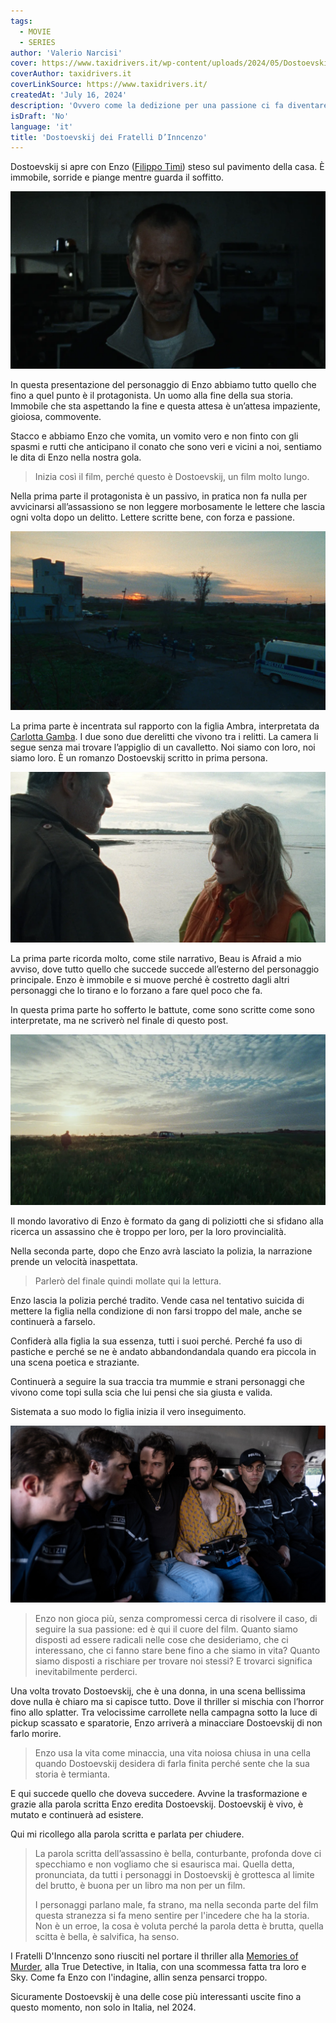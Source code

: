 ```yaml
---
tags:
  - MOVIE
  - SERIES
author: 'Valerio Narcisi'
cover: https://www.taxidrivers.it/wp-content/uploads/2024/05/Dostoevskij-poster-serie-Think-Movies.jpg
coverAuthor: taxidrivers.it
coverLinkSource: https://www.taxidrivers.it/
createdAt: 'July 16, 2024'
description: 'Ovvero come la dedizione per una passione ci fa diventare altro e forse proprio quello che desideriamo'
isDraft: 'No'
language: 'it'
title: 'Dostoevskij dei Fratelli D’Inncenzo'
---
```


Dostoevskij si apre con Enzo ([Filippo Timi](https://letterboxd.com/actor/filippo-timi/)) steso sul pavimento della casa. È immobile, sorride e piange mentre guarda il soffitto.

![Untitled](Dostoevskij_dei_Fratelli_DInncenzo_8514fc41b5f340d8b7057c0bb902e228/Untitled.png)

In questa presentazione del personaggio di Enzo abbiamo tutto quello che fino a quel punto è il protagonista. Un uomo alla fine della sua storia. Immobile che sta aspettando la fine e questa attesa è un’attesa impaziente, gioiosa, commovente.

Stacco e abbiamo Enzo che vomita, un vomito vero e non finto con gli spasmi e rutti che anticipano il conato che sono veri e vicini a noi, sentiamo le dita di Enzo nella nostra gola.

> Inizia così il film, perché questo è Dostoevskij, un film molto lungo.

Nella prima parte il protagonista è un passivo, in pratica non fa nulla per avvicinarsi all’assassiono se non leggere morbosamente le lettere che lascia ogni volta dopo un delitto. Lettere scritte bene, con forza e passione.

![Untitled](Dostoevskij_dei_Fratelli_DInncenzo_8514fc41b5f340d8b7057c0bb902e228/Untitled%201.png)

La prima parte è incentrata sul rapporto con la figlia Ambra, interpretata da [Carlotta Gamba](https://letterboxd.com/actor/carlotta-gamba/). I due sono due derelitti che vivono tra i relitti. La camera li segue senza mai trovare l’appiglio di un cavalletto. Noi siamo con loro, noi siamo loro. È un romanzo Dostoevskij scritto in prima persona.

![Untitled](Dostoevskij_dei_Fratelli_DInncenzo_8514fc41b5f340d8b7057c0bb902e228/Untitled%202.png)

La prima parte ricorda molto, come stile narrativo, Beau is Afraid a mio avviso, dove tutto quello che succede succede all’esterno del personaggio principale. Enzo è immobile e si muove perché è costretto dagli altri personaggi che lo tirano e lo forzano a fare quel poco che fa.

In questa prima parte ho sofferto le battute, come sono scritte come sono interpretate, ma ne scriverò nel finale di questo post.

![Untitled](Dostoevskij_dei_Fratelli_DInncenzo_8514fc41b5f340d8b7057c0bb902e228/Untitled%203.png)

Il mondo lavorativo di Enzo è formato da gang di poliziotti che si sfidano alla ricerca un assassino che è troppo per loro, per la loro provincialità.

Nella seconda parte, dopo che Enzo avrà lasciato la polizia, la narrazione prende un velocità inaspettata.

> Parlerò del finale quindi mollate qui la lettura.

Enzo lascia la polizia perché tradito. Vende casa nel tentativo suicida di mettere la figlia nella condizione di non farsi troppo del male, anche se continuerà a farselo.

Confiderà alla figlia la sua essenza, tutti i suoi perché. Perché fa uso di pastiche e perché se ne è andato abbandondandala quando era piccola in una scena poetica e straziante.

Continuerà a seguire la sua traccia tra mummie e strani personaggi che vivono come topi sulla scia che lui pensi che sia giusta e valida.

Sistemata a suo modo lo figlia inizia il vero inseguimento.

![Untitled](Dostoevskij_dei_Fratelli_DInncenzo_8514fc41b5f340d8b7057c0bb902e228/Untitled%204.png)

> Enzo non gioca più, senza compromessi cerca di risolvere il caso, di seguire la sua passione: ed è qui il cuore del film. Quanto siamo disposti ad essere radicali nelle cose che desideriamo, che ci interessano, che ci fanno stare bene fino a che siamo in vita? Quanto siamo disposti a rischiare per trovare noi stessi? E trovarci significa inevitabilmente perderci.

Una volta trovato Dostoevskij, che è una donna, in una scena bellissima dove nulla è chiaro ma si capisce tutto. Dove il thriller si mischia con l’horror fino allo splatter. Tra velocissime carrollete nella campagna sotto la luce di pickup scassato e sparatorie, Enzo arriverà a minacciare Dostoevskij di non farlo morire.

> Enzo usa la vita come minaccia, una vita noiosa chiusa in una cella quando Dostoevskij desidera di farla finita perché sente che la sua storia è termianta.

E qui succede quello che doveva succedere. Avvine la trasformazione e grazie alla parola scritta Enzo eredita Dostoevskij. Dostoevskij è vivo, è mutato e continuerà ad esistere.

Qui mi ricollego alla parola scritta e parlata per chiudere.

> La parola scritta dell’assassino è bella, conturbante, profonda dove ci specchiamo e non vogliamo che si esaurisca mai. Quella detta, pronunciata, da tutti i personaggi in Dostoevskij è grottesca al limite del brutto, è buona per un libro ma non per un film.
>
> I personaggi parlano male, fa strano, ma nella seconda parte del film questa stranezza si fa meno sentire per l'incedere che ha la storia. Non è un erroe, la cosa è voluta perché la parola detta è brutta, quella scitta è bella, è salvifica, ha senso.

I Fratelli D'Inncenzo sono riusciti nel portare il thriller alla [Memories of Murder](https://letterboxd.com/film/memories-of-murder/), alla True Detective, in Italia, con una scommessa fatta tra loro e Sky. Come fa Enzo con l'indagine, allin senza pensarci troppo.

Sicuramente Dostoevskij è una delle cose più interessanti uscite fino a questo momento, non solo in Italia, nel 2024.
